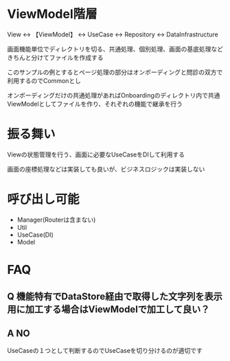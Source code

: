 # ViewModel階層
View ↔︎ 【ViewModel】 ↔︎ UseCase ↔︎ Repository ↔︎ DataInfrastructure

画面機能単位でディレクトリを切る、共通処理、個別処理、画面の基底処理などきちんと分けてファイルを作成する

このサンプルの例とするとページ処理の部分はオンボーディングと問診の双方で利用するのでCommonとし

オンボーディングだけの共通処理があればOnboardingのディレクトリ内で共通ViewModelとしてファイルを作り、それぞれの機能で継承を行う

# 振る舞い

Viewの状態管理を行う、画面に必要なUseCaseをDIして利用する

画面の座標処理などは実装しても良いが、ビジネスロジックは実装しない

# 呼び出し可能

- Manager(Routerは含まない)
- Util
- UseCase(DI)
- Model

# FAQ
## Q 機能特有でDataStore経由で取得した文字列を表示用に加工する場合はViewModelで加工して良い？

## A NO
UseCaseの１つとして判断するのでUseCaseを切り分けるのが適切です
